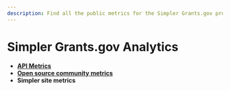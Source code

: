 ```yaml
---
description: Find all the public metrics for the Simpler Grants.gov project
---
```


# Simpler Grants.gov Analytics

* [**API Metrics**](api-metrics.md)
* [**Open source community metrics**](open-source-community-metrics.md)
* **Simpler site metrics**
